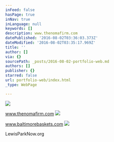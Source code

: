```yaml
---
inFeed: false
hasPage: true
inNav: true
inLanguage: null
keywords: []
description: www.thenomafirm.com
datePublished: '2016-08-02T03:36:03.373Z'
dateModified: '2016-08-02T03:35:17.969Z'
title: ''
author: []
via: {}
sourcePath: _posts/2016-08-02-portfolio-web.md
authors: []
publisher: {}
starred: false
url: portfolio-web/index.html
_type: WebPage

---
```

![](https://the-grid-user-content.s3-us-west-2.amazonaws.com/f4676239-ac6e-40c5-841d-9fc2704e2760.jpg)

www.thenomafirm.com
![](https://the-grid-user-content.s3-us-west-2.amazonaws.com/a6238636-2d93-4ff3-ac35-3362adbef94a.jpg)

www.baltimorebaskets.com
![](https://the-grid-user-content.s3-us-west-2.amazonaws.com/35bfc7de-ab2f-44cc-b5d9-2741d4108e57.jpg)

LewisParkNow.org